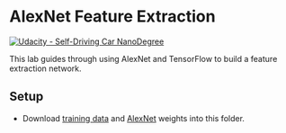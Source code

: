 # AlexNet Feature Extraction
[![Udacity - Self-Driving Car NanoDegree](https://s3.amazonaws.com/udacity-sdc/github/shield-carnd.svg)](http://www.udacity.com/drive)

This lab guides through using AlexNet and TensorFlow to build a feature extraction network.

## Setup
* Download [training data](https://d17h27t6h515a5.cloudfront.net/topher/2016/October/580a829f_train/train.p) and [AlexNet](https://d17h27t6h515a5.cloudfront.net/topher/2016/October/580d880c_bvlc-alexnet/bvlc-alexnet.npy) weights into this folder.







